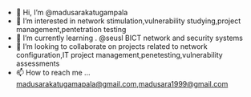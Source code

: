 - 👋 Hi, I’m @madusarakatugampala
- 👀 I’m interested in network stimulation,vulnerability studying,project management,pentetration testing
- 🌱 I’m currently learning . @seusl BICT network and security systems
- 💞️ I’m looking to collaborate on projects related to network configuration,IT project management,penetesting,vulnerability assessments 
- 📫 How to reach me ... madusarakatugamapala@gmail.com,madusara1999@gmail.com 



<!---
madusarakatugampala/madusarakatugampala is a ✨ special ✨ repository because its `README.md` (this file) appears on your GitHub profile.
You can click the Preview link to take a look at your changes.
--->
